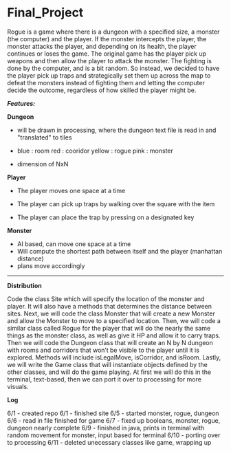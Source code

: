 # Final_Project

Rogue is a game where there is a dungeon with a specified size, a monster (the computer) and the player. If the monster intercepts the player, the monster attacks the player, and depending on its health, the player continues or loses the game. The original game has the player pick up weapons and then allow the player to attack the monster. The fighting is done by the computer, and is a bit random. So instead, we decided to have the player pick up traps and strategically set them up across the map to defeat the monsters instead of fighting them and letting the computer decide the outcome, regardless of how skilled the player might be. 

**_Features:_** 

**Dungeon**

- will be drawn in processing, where the dungeon text file is read in and "translated" to tiles

- blue : room
  red : cooridor
  yellow : rogue
  pink : monster

- dimension of NxN


**Player**

- The player moves one space at a time

- The player can pick up traps by walking over the square with the item

- The player can place the trap by pressing on a designated key

**Monster**
- AI based, can move one space at a time
- Will compute the shortest path between itself and the player (manhattan distance)
- plans move accordingly
--------------------------------------------------------------------------------------
**Distribution**

Code the class Site which will specify the location of the monster and player. It will also have a methods that determines the distance between sites.
Next, we will code the class Monster that will create a new Monster and allow the Monster to move to a specified location.
Then, we will code a similar class called Rogue for the player that will do the nearly the same things as the monster class, as well as give it HP and allow it to carry traps. 
Then we will code the Dungeon class that will create an N by N dungeon with rooms and corridors that won’t be visible to the player until it is explored. Methods will include isLegalMove, isCorridor, and isRoom.
Lastly, we will write the Game class that will instantiate objects defined by the other classes, and will do the game playing. 
At first we will do this in the terminal, text-based, then we can port it over to processing for more visuals.

**Log**

6/1 - created repo
6/1 - finished site
6/5 - started monster, rogue, dungeon
6/6 - read in file finished for game
6/7 - fixed up booleans, monster, rogue, dungeon nearly complete
6/9 - finished in java, prints in terminal with random movement for monster, input based for terminal
6/10 - porting over to processing
6/11 - deleted unecessary classes like game, wrapping up

